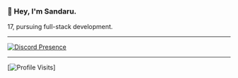 ### __👋 Hey, I'm Sandaru.__ 
17, pursuing full-stack development.

---

[![Discord Presence](https://lanyard-profile-readme.vercel.app/api/468009964263178262?theme=dark)](https://discord.com/users/468009964263178262)

---

[![Profile Visits](https://hits.seeyoufarm.com/api/count/incr/badge.svg?url=https%3A%2F%2Fgithub.com%2Fsandaruonline&count_bg=%230263A4&title_bg=%23002D53&icon=github.svg&icon_color=%23FFFFFF&title=visits&edge_flat=false)]
